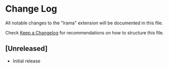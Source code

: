 # Change Log

All notable changes to the "lrama" extension will be documented in this file.

Check [Keep a Changelog](http://keepachangelog.com/) for recommendations on how to structure this file.

## [Unreleased]

- Initial release